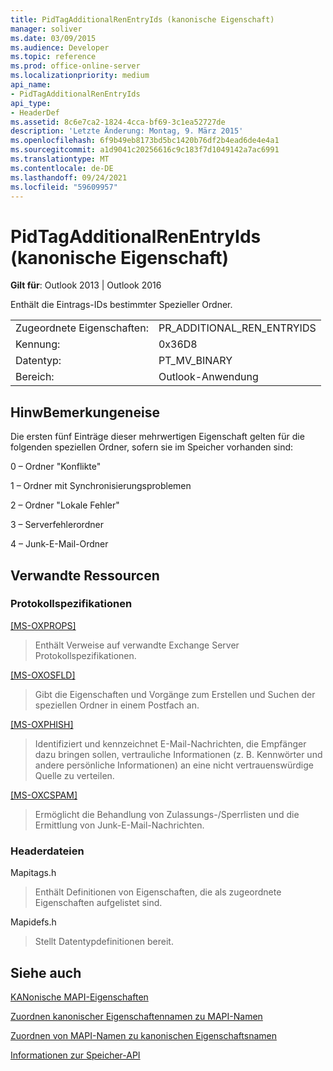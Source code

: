 ```yaml
---
title: PidTagAdditionalRenEntryIds (kanonische Eigenschaft)
manager: soliver
ms.date: 03/09/2015
ms.audience: Developer
ms.topic: reference
ms.prod: office-online-server
ms.localizationpriority: medium
api_name:
- PidTagAdditionalRenEntryIds
api_type:
- HeaderDef
ms.assetid: 8c6e7ca2-1824-4cca-bf69-3c1ea52727de
description: 'Letzte Änderung: Montag, 9. März 2015'
ms.openlocfilehash: 6f9b49eb8173bd5bc1420b76df2b4ead6de4e4a1
ms.sourcegitcommit: a1d9041c20256616c9c183f7d1049142a7ac6991
ms.translationtype: MT
ms.contentlocale: de-DE
ms.lasthandoff: 09/24/2021
ms.locfileid: "59609957"
---
```

# <a name="pidtagadditionalrenentryids-canonical-property"></a>PidTagAdditionalRenEntryIds (kanonische Eigenschaft)

  
  
**Gilt für**: Outlook 2013 | Outlook 2016 
  
Enthält die Eintrags-IDs bestimmter Spezieller Ordner. 
  
|||
|:-----|:-----|
|Zugeordnete Eigenschaften:  <br/> |PR_ADDITIONAL_REN_ENTRYIDS  <br/> |
|Kennung:  <br/> |0x36D8  <br/> |
|Datentyp:  <br/> |PT_MV_BINARY  <br/> |
|Bereich:  <br/> |Outlook-Anwendung  <br/> |
   
## <a name="remarks"></a>HinwBemerkungeneise

Die ersten fünf Einträge dieser mehrwertigen Eigenschaft gelten für die folgenden speziellen Ordner, sofern sie im Speicher vorhanden sind:
  
0 – Ordner "Konflikte"
  
1 – Ordner mit Synchronisierungsproblemen
  
2 – Ordner "Lokale Fehler"
  
3 – Serverfehlerordner
  
4 – Junk-E-Mail-Ordner
  
## <a name="related-resources"></a>Verwandte Ressourcen

### <a name="protocol-specifications"></a>Protokollspezifikationen

[[MS-OXPROPS]](https://msdn.microsoft.com/library/f6ab1613-aefe-447d-a49c-18217230b148%28Office.15%29.aspx)
  
> Enthält Verweise auf verwandte Exchange Server Protokollspezifikationen.
    
[[MS-OXOSFLD]](https://msdn.microsoft.com/library/a60e9c16-2ba8-424b-b60c-385a8a2837cb%28Office.15%29.aspx)
  
> Gibt die Eigenschaften und Vorgänge zum Erstellen und Suchen der speziellen Ordner in einem Postfach an.
    
[[MS-OXPHISH]](https://msdn.microsoft.com/library/ed49ab26-ba13-4d4c-8a94-98d4ceecd4b7%28Office.15%29.aspx)
  
> Identifiziert und kennzeichnet E-Mail-Nachrichten, die Empfänger dazu bringen sollen, vertrauliche Informationen (z. B. Kennwörter und andere persönliche Informationen) an eine nicht vertrauenswürdige Quelle zu verteilen.
    
[[MS-OXCSPAM]](https://msdn.microsoft.com/library/522f8587-4aed-4cd6-831b-40bd87862189%28Office.15%29.aspx)
  
> Ermöglicht die Behandlung von Zulassungs-/Sperrlisten und die Ermittlung von Junk-E-Mail-Nachrichten.
    
### <a name="header-files"></a>Headerdateien

Mapitags.h
  
> Enthält Definitionen von Eigenschaften, die als zugeordnete Eigenschaften aufgelistet sind.
    
Mapidefs.h
  
> Stellt Datentypdefinitionen bereit.
    
## <a name="see-also"></a>Siehe auch



[KANonische MAPI-Eigenschaften](mapi-canonical-properties.md)
  
[Zuordnen kanonischer Eigenschaftennamen zu MAPI-Namen](mapping-canonical-property-names-to-mapi-names.md)
  
[Zuordnen von MAPI-Namen zu kanonischen Eigenschaftsnamen](mapping-mapi-names-to-canonical-property-names.md)


[Informationen zur Speicher-API](https://msdn.microsoft.com/library/aa192884.aspx)

